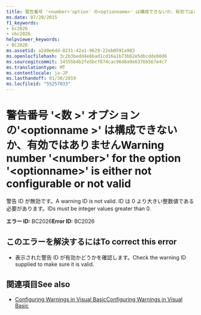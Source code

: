 ```yaml
---
title: 警告番号 '<number>'option' の<optionname>' は構成できないか、有効ではありません
ms.date: 07/20/2015
f1_keywords:
- bc2026
- vbc2026
helpviewer_keywords:
- BC2026
ms.assetid: a2d0e6dd-0231-42a1-9629-22eb0591a903
ms.openlocfilehash: 3c2b3bedd4e6bad1cd16a1b73bb2e5dbcddeb0d6
ms.sourcegitcommit: 14355b4b2fe5bcf874cac96d0a9e6376b567e4c7
ms.translationtype: MT
ms.contentlocale: ja-JP
ms.lasthandoff: 01/30/2019
ms.locfileid: "55257033"
---
```

# <a name="warning-number-number-for-the-option-optionname-is-either-not-configurable-or-not-valid"></a><span data-ttu-id="9c404-102">警告番号 '\<数 >' オプションの'\<optionname >' は構成できないか、有効ではありません</span><span class="sxs-lookup"><span data-stu-id="9c404-102">Warning number '\<number>' for the option '\<optionname>' is either not configurable or not valid</span></span>
<span data-ttu-id="9c404-103">警告 ID が無効です。</span><span class="sxs-lookup"><span data-stu-id="9c404-103">A warning ID is not valid.</span></span> <span data-ttu-id="9c404-104">ID は 0 より大きい整数値である必要があります。</span><span class="sxs-lookup"><span data-stu-id="9c404-104">IDs must be integer values greater than 0.</span></span>  
  
 <span data-ttu-id="9c404-105">**エラー ID:** BC2026</span><span class="sxs-lookup"><span data-stu-id="9c404-105">**Error ID:** BC2026</span></span>  
  
## <a name="to-correct-this-error"></a><span data-ttu-id="9c404-106">このエラーを解決するには</span><span class="sxs-lookup"><span data-stu-id="9c404-106">To correct this error</span></span>  
  
-   <span data-ttu-id="9c404-107">表示された警告 ID が有効かどうかを確認します。</span><span class="sxs-lookup"><span data-stu-id="9c404-107">Check the warning ID supplied to make sure it is valid.</span></span>  
  
## <a name="see-also"></a><span data-ttu-id="9c404-108">関連項目</span><span class="sxs-lookup"><span data-stu-id="9c404-108">See also</span></span>
- [<span data-ttu-id="9c404-109">Configuring Warnings in Visual Basic</span><span class="sxs-lookup"><span data-stu-id="9c404-109">Configuring Warnings in Visual Basic</span></span>](/visualstudio/ide/configuring-warnings-in-visual-basic)
